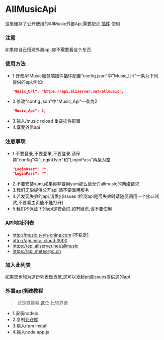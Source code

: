 # AllMusicApi

这里储存了公开使用的AllMusic外置Api,需要配合 [插件](https://github.com/HeartAge/AllMusic_P) 使用

### 注意
如果你自己搭建外置api,你不需要看这个东西

### 使用方法
* 1.修改AllMusic服务端插件插件配置"config.json"中"Music_Url"一条为下列提供的api,例如:
  ```json
  "Music_Url": "https://api.aliserver.net/allmusic",
  ```
* 2.修改"config.json"中"Music_Api"一条为2
  ```json
  "Music_Api": 2,
  ```
* 3.输入/music reload 重载插件配置
* 4.享受外置api

### 注意事项
* 1.不要登录,不要登录,不要登录,请保持"config"中"LoginUser"和"LoginPass"两条为空
  ```json
  "LoginUser": "",
  "LoginPass": "",
  ```
* 2.不要安装yum,如果你非要用yum那么请允许allmusic的网络请求 
* 3.我们无偿提供公开api,请不要滥用服务
* 4.若发现失效的api,请发出issues (检测api是否失效时请随便调用一个接口试试,不要看主页能不能打开)
* 5.我们不保证下列api是安全的,如有疑虑,请不要使用

### API地址列表
* http://music.s-yh-china.com [不稳定]
* http://api.mirai.cloud:3000
* https://api.aliserver.net/allmusic
* https://api.meteorpc.cn

### 加入此列表
如果您也想为这份列表做贡献,您可以发起pr或issues提供您的api

### 外置api搭建教程
> 还是直接看 [这个](https://binaryify.github.io/NeteaseCloudMusicApi) 比较靠谱
* 1.安装nodejs
* 2.复制[此仓库](https://github.com/Binaryify/NeteaseCloudMusicApi)
* 3.输入npm install
* 4.输入node app.js
